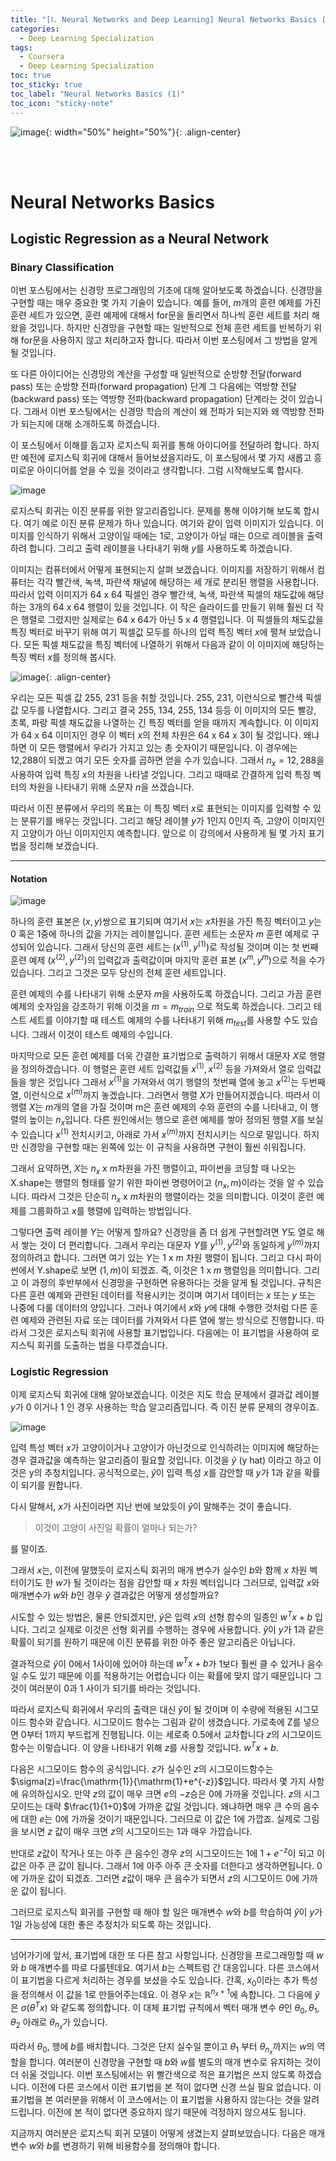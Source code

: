 ```yaml
---
title: "[Ⅰ. Neural Networks and Deep Learning] Neural Networks Basics (1)"
categories:
  - Deep Learning Specialization
tags:
  - Coursera
  - Deep Learning Specialization
toc: true
toc_sticky: true
toc_label: "Neural Networks Basics (1)"
toc_icon: "sticky-note"
---
```


![image](https://user-images.githubusercontent.com/55765292/172768350-41a6b2f0-9468-4b13-bc94-4a38f89ce5e6.png){: width="50%" height="50%"}{: .align-center}

<br><br>

# Neural Networks Basics

## Logistic Regression as a Neural Network

### Binary Classification
이번 포스팅에서는 신경망 프로그래밍의 기초에 대해 알아보도록 하겠습니다. 신경망을 구현할 때는 매우 중요한 몇 가지 기술이 있습니다. 예를 들어, $m$개의 훈련 예제를 가진 훈련 세트가 있으면, 훈련 예제에 대해서 for문을 돌리면서 하나씩 훈련 세트를 처리 해 왔을 것입니다. 하지만 신경망을 구현할 때는 일반적으로 전체 훈련 세트를 반복하기 위해 for문을 사용하지 않고 처리하고자 합니다. 따라서 이번 포스팅에서 그 방법을 알게 될 것입니다.

또 다른 아이디어는 신경망의 계산을 구성할 때 일반적으로 순방향 전달(forward pass) 또는 순방향 전파(forward propagation) 단계 그 다음에는 역방향 전달(backward pass) 또는 역방향 전파(backward propagation) 단계라는 것이 있습니다. 그래서 이번 포스팅에서는 신경망 학습의 계산이 왜 전파가 되는지와 왜 역방향 전파가 되는지에 대해 소개하도록 하겠습니다.

이 포스팅에서 이해를 돕고자 로지스틱 회귀를 통해 아이디어를 전달하려 합니다. 하지만 예전에 로지스틱 회귀에 대해서 들어보셨을지라도, 이 포스팅에서 몇 가지 새롭고 흥미로운 아이디어를
얻을 수 있을 것이라고 생각합니다. 그럼 시작해보도록 합시다.

![image](https://user-images.githubusercontent.com/55765292/173289066-8343da2d-e5bc-46bc-9a0a-a1f3fb674efa.png)


로지스틱 회귀는 이진 분류를 위한 알고리즘입니다. 문제를 통해 이야기해 보도록 합시다. 여기 예로 이진 분류 문제가 하나 있습니다. 여기와 같이 입력 이미지가 있습니다. 이미지를 인식하기 위해서 고양이일 때에는 $1$로, 고양이가 아닐 때는 $0$으로 레이블을 출력하려 합니다. 그리고 출력 레이블을 나타내기 위해 $y$를 사용하도록 하겠습니다.

이미지는 컴퓨터에서 어떻게 표현되는지 살펴 보겠습니다. 이미지를 저장하기 위해서 컴퓨터는 각각 빨간색, 녹색, 파란색 채널에 해당하는 세 개로 분리된 행렬을 사용합니다. 따라서 입력 이미지가 64 x 64 픽셀인 경우 빨간색, 녹색, 파란색 픽셀의 채도값에 해당하는 3개의 64 x 64 행렬이 있을 것입니다. 이 작은 슬라이드를 만들기 위해 훨씬 더 작은 행렬로 그렸지만 실제로는 64 x 64가 아닌 5 x 4 행렬입니다. 이 픽셀들의 채도값을 특징 벡터로 바꾸기 위해 여기 픽셀값 모두를 하나의 입력 특징 벡터 $x$에 펼쳐 보았습니다. 모든 픽셀 채도값을 특징 벡터에 나열하기 위해서 다음과 같이 이 이미지에 해당하는 특징 벡터 $x$를 정의해 봅시다.

![image](https://user-images.githubusercontent.com/55765292/173293274-a13bc777-7854-4ee8-876f-661cefd69f90.png){: .align-center}

우리는 모든 픽셀 값 255, 231 등을 취할 것입니다. 255, 231, 이런식으로 빨간색 픽셀값 모두를 나열합시다. 그리고 결국 255, 134, 255, 134 등등 이 이미지의 모든 빨강, 초록, 파랑 픽셀 채도값을 나열하는 긴 특징 벡터를 얻을 때까지 계속합니다. 이 이미지가 64 x 64 이미지인 경우 이 벡터 $x$의 전체 차원은 64 x 64 x 3이 될 것입니다. 왜냐하면 이 모든 행렬에서 우리가 가지고 있는 총 숫자이기 때문입니다. 이 경우에는 12,288이 되겠고 여기 모든 숫자를 곱하면 얻을 수가 있습니다. 그래서 $n_x=12,288$을 사용하여 입력 특징 $x$의 차원을 나타낼 것입니다. 그리고 때때로 간결하게 입력 특징 벡터의 차원을 나타내기 위해 소문자 $n$을 쓰겠습니다.

따라서 이진 분류에서 우리의 목표는 이 특징 벡터 $x$로 표현되는 이미지를 입력할 수 있는 분류기를 배우는 것입니다. 그리고 해당 레이블 $y$가 $1$인지 $0$인지 즉, 고양이 이미지인지 고양이가 아닌 이미지인지 예측합니다. 앞으로 이 강의에서 사용하게 될 몇 가지 표기법을 정리해 보겠습니다.

---

#### Notation

![image](https://user-images.githubusercontent.com/55765292/173308708-f00e6cf4-ec22-493e-b8e2-5630d1d9f0fc.png)

하나의 훈련 표본은 $(x,y)$쌍으로 표기되며 여기서 $x$는 $x$차원을 가진 특징 벡터이고 $y$는 $0$ 혹은 $1$중에 하나의 값을 가지는 레이블입니다. 훈련 세트는 소문자 $m$ 훈련 예제로 구성되어 있습니다. 그래서 당신의 훈련 세트는 $(x^{(1)}, y^{(1)})$로 작성될 것이며 이는 첫 번째 훈련 예제 $(x^{(2)}, y^{(2)})$의 입력값과 출력값이며 마지막 훈련 표본 $(x^m, y^m)$으로 적을 수가 있습니다. 그리고 그것은 모두 당신의 전체 훈련 세트입니다.

훈련 예제의 수를 나타내기 위해 소문자 $m$을 사용하도록 하겠습니다. 그리고 가끔 훈련 예제의 숫자임을 강조하기 위해 이것을 $m=m_{train}$ 으로 적도록 하겠습니다. 그리고 테스트 세트를 이야기할 때 테스트 예제의 수를 나타내기 위해 $m_{test}$를 사용할 수도 있습니다. 그래서 이것이 테스트 예제의 수입니다.

마지막으로 모든 훈련 예제를 더욱 간결한 표기법으로 출력하기 위해서 대문자 $X$로 행렬을 정의하겠습니다. 이 행렬은 훈련 세트 입력값들 $x^{(1)}, x^{(2)}$ 등을 가져와서 열로 입력값들을 쌓은 것입니다 그래서 $x^{(1)}$을 가져와서 여기 행렬의 첫번째 열에 놓고 $x^{(2)}$는 두번째 열, 이런식으로 $x^{(m)}$까지 놓겠습니다. 그러면서 행렬 $X$가 만들어지겠습니다. 따라서 이 행렬 $X$는 $m$개의 열을 가질 것이며 m은 훈련 예제의 수와 훈련의 수를 나타내고, 이 행렬의 높이는 $n_x$입니다. 다른 원인에서는 행으로 훈련 예제를 쌓아 정의된 행렬 $X$를 보실 수 있습니다 $x^{(1)}$ 전치시키고, 아래로 가서 $x^{(m)}$까지 전치시키는 식으로 말입니다. 하지만 신경망을 구현할 때는 왼쪽에 있는 이 규칙을 사용하면 구현이 훨씬 쉬워집니다.

그래서 요약하면, $X$는 $n_x$ x $m$차원을 가진 행렬이고, 파이썬을 코딩할 때 나오는 X.shape는 행렬의 형태를 알기 위한 파이썬 명령어이고 $(n_x, m)$이라는 것을 알 수 있습니다. 따라서 그것은 단순히 $n_x$ x $m$차원의 행렬이라는 것을 의미합니다. 이것이 훈련 예제를 그룹화하고 $x$를 행렬에 입력하는 방법입니다.

그렇다면 출력 레이블 $Y$는 어떻게 할까요? 신경망을 좀 더 쉽게 구현할려면 $Y$도 열로 해서 쌓는 것이 더 편리합니다. 그래서 우리는 대문자 $Y$를 $y^{(1)}, y^{(2)}$와 동일하게 $y^{(m)}$까지 정의하려고 합니다. 그러면 여기 있는 $Y$는 $1$ x $m$ 차원 행렬이 됩니다. 그리고 다시 파이썬에서 Y.shape로 보면 $(1, m)$이 되겠죠. 즉, 이것은 $1$ x $m$ 행렬임을 의미합니다. 그리고 이 과정의 후반부에서 신경망을 구현하면 유용하다는 것을 알게 될 것입니다. 규칙은 다른 훈련 예제와 관련된 데이터를 적용시키는 것이며 여기서 데이터는 $x$ 또는 $y$ 또는 나중에 다룰 데이터의 양입니다. 그러나 여기에서 $x$와 $y$에 대해 수행한 것처럼 다른 훈련 예제와 관련된 자료 또는 데이터를 가져와서 다른 열에 쌓는 방식으로 진행합니다. 따라서 그것은 로지스틱 회귀에 사용할 표기법입니다. 다음에는 이 표기법을 사용하여 로지스틱 회귀를 도출하는 법을 다루겠습니다.

### Logistic Regression

이제 로지스틱 회귀에 대해 알아보겠습니다. 이것은 지도 학습 문제에서 결과값 레이블 $y$가 $0$ 이거나 $1$ 인 경우 사용하는 학습 알고리즘입니다. 즉 이진 분류 문제의 경우이죠.

![image](https://user-images.githubusercontent.com/55765292/173308859-befab9c9-eddf-403b-b3d5-f0fa12a3abcb.png)

입력 특성 벡터 $x$가 고양이이거나 고양이가 아닌것으로 인식하려는 이미지에 해당하는 경우 결과값을 예측하는 알고리즘이 필요할 것입니다. 이것을 $\hat{y}$ (y hat) 이라고 하고 이것은 y의 추청치입니다. 공식적으로는, $\hat{y}$이 입력 특성 $x$를 감안할 때 $y$가 $1$과 같을 확률이 되기를 원합니다.

다시 말해서, $x$가 사진이라면 지난 번에 보았듯이 $\hat{y}$이 말해주는 것이 좋습니다.

>이것이 고양이 사진일 확률이 얼마나 되는가?

를 말이죠.

그래서 $x$는, 이전에 말했듯이 로지스틱 회귀의 매개 변수가 실수인 $b$와 함께 $x$ 차원 벡터이기도 한 $w$가 될 것이라는 점을 감안할 때 $x$ 차원 벡터입니다 그러므로, 입력값 $x$와
매개변수가 $w$와 $b$인 경우 $\hat{y}$ 결과값은 어떻게 생성할까요?

시도할 수 있는 방법은, 물론 안되겠지만, $\hat{y}$은 입력 $x$의 선형 함수의 일종인 $w^Tx+b$ 입니다. 그리고 실제로 이것은 선형 회귀를 수행하는 경우에 사용합니다. $\hat{y}$이 $y$가 $1$과 같은 확률이 되기를 원하기 때문에 이진 분류를 위한 아주 좋은 알고리즘은 아닙니다.

결과적으로 $\hat{y}$이 $0$에서 $1$사이에 있어야 하는데 $w^Tx+b$가 $1$보다 훨씬 클 수 있거나 음수일 수도 있기 때문에 이를 적용하기는 어렵습니다 이는 확률에 맞지 않기 때문입니다 그것이 여러분이 0과 1 사이가 되기를 바라는 것입니다.

따라서 로지스틱 회귀에서 우리의 출력은 대신 $\hat{y}$이 될 것이며 이 수량에 적용된 시그모이드 함수와 같습니다. 시그모이드 함수는 그림과 같이 생겼습니다. 가로축에 Z를 넣으면 0부터 1까지 부드럽게 진행됩니다. 이는 세로축 0.5에서 교차합니다 $z$의 시그모이드 함수는 이렇습니다. 이 양을 나타내기 위해 $z$를 사용할 것입니다. $w^Tx+b$.

다음은 시그모이드 함수의 공식입니다. $z$가 실수인 $z$의 시그모이드함수는 $\sigma(z)=\frac{\mathrm{1}}{\mathrm{1}+e^{-z}}$입니다. 따라서 몇 가지 사항에 유의하십시오. 만약 $z$의 값이 매우 크면 $e$의 $-z$승은 $0$에 가까울 것입니다. $z$의 시그모이드는 대략 $\frac{1}{1+0}$에 가까운 값일 것입니다. 왜냐하면 매우 큰 수의 음수에 대한 $e$는 $0$에 가까울 것이기 때문입니다. 그러므로 이 값은 $1$에 가깝죠. 실제로 그림을 보시면 $z$ 값이 매우 크면 $z$의 시그모이드는 $1$과 매우 가깝습니다.

반대로 $z$값이 작거나 또는 아주 큰 음수인 경우 $z$의 시그모이드는 $1$에 $1+e^{-z}$이 되고 이 값은 아주 큰 값이 됩니다. 그래서 $1$에 아주 아주 큰 숫자를 더한다고 생각하면됩니다. $0$에 가까운 값이 되겠죠. 그러면 $z$값이 매우 큰 음수가 되면서 $z$의 시그모이드 $0$에 가까운 값이 됩니다.

그러므로 로지스틱 회귀를 구현할 때 해야 할 일은 매개변수 $w$와 $b$를 학습하여 $\hat{y}$이 $y$가 $1$일 가능성에 대한 좋은 추정치가 되도록 하는 것입니다.

---

넘어가기에 앞서, 표기법에 대한 또 다른 참고 사항입니다. 신경망을 프로그래밍할 때 $w$와 $b$ 매개변수를 따로 다룰텐데요. 여기서 $b$는 스펙트럼 간 대응입니다. 다른 코스에서 이 표기법을 다르게 처리하는 경우를 보셨을 수도 있습니다. 간혹, $x_0$이라는 추가 특성을 정의해서 이 값을 1로 만들어주는데요. 이 경우 $x$는 $\mathbb{R}^{n_x+1}$에 속합니다. 그 다음에 $\hat{y}$은 $\sigma(\theta ^Tx)$ 와 같도록 정의합니다. 이 대체 표기법 규칙에서 벡터 매개 변수 $\theta$인 $\theta_0, \theta_1, \theta_2$ 아래로 $\theta_{n_x}$가 있습니다.

따라서 $\theta_0$, 행에 $b$를 배치합니다. 그것은 단지 실수일 뿐이고 $\theta_1$ 부터 $\theta_{n_x}$까지는 $w$의 역할을 합니다. 여러분이 신경망을 구현할 때 $b$와 $w$를 별도의 매개 변수로 유지하는 것이 더 쉬울 것입니다. 이번 포스팅에서는 위 빨간색으로 적은 표기법은 쓰지 않도록 하겠습니다. 이전에 다른 코스에서 이런 표기법을 본 적이 없다면 신경 쓰실 필요 없습니다. 이 표기법을 본 여러분을 위해서 이 코스에서는 이 표기법을 사용하지 않는다는 것을 알려드립니다. 이전에 본 적이 없다면 중요하지 않기 때문에 걱정하지 않으셔도 됩니다.

지금까지 여러분은 로지스틱 회귀 모델이 어떻게 생겼는지 살펴보았습니다. 다음은 매개변수 $w$와 $b$를 변경하기 위해 비용함수를 정의해야 합니다.

